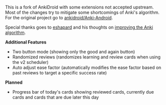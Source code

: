 This is a fork of AnkiDroid with some extensions not accepted upstream. Most of the changes try to mitigate some shortcomings of Anki's algorithm. For the original project go to [ankidroid/Anki-Android](https://github.com/ankidroid/Anki-Android).

Special thanks goes to [eshapard](https://eshapard.github.io/) and his thoughts on [improving the Anki algorithm](https://eshapard.github.io/anki/thoughts-on-a-new-algorithm-for-anki.html).

**Additional Features**

* Two button mode (showing only the good and again button)
* Randomized reviews (randomizes learning and review cards when using the v2 scheduler)
* Auto adjust ease factor (automatically modifies the ease factor based on past reviews to target a specific success rate)

**Planned**

* Progress bar of today's cards showing reviewed cards, currently due cards and cards that are due later this day
